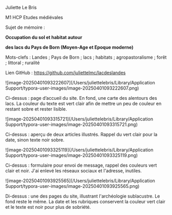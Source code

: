 Juliette Le Bris

M1 HCP Etudes médiévales



Sujet de mémoire : 

**Occupation du sol et habitat autour** 

**des lacs du Pays de Born (Moyen-Age et Epoque moderne)**



Mots-clefs : Landes ; Pays de Born ; lacs ; habitats ; agropastoralisme ; forêt ; littoral ; ruralité



Lien GitHub : https://github.com/juliettelmc/lacdeslandes

![image-20250401093222607](/Users/juliettelebris/Library/Application Support/typora-user-images/image-20250401093222607.png)

Ci-dessus : page d’accueil du site. En fond, une carte des alentours des lacs. La couleur du texte est vert clair afin de mettre un peu de couleur en restant sobre et rester lisible.

![image-20250401093315721](/Users/juliettelebris/Library/Application Support/typora-user-images/image-20250401093315721.png)  

Ci-dessus : aperçu de deux articles illustrés. Rappel du vert clair pour la date, sinon texte noir sobre.

![image-20250401093325119](/Users/juliettelebris/Library/Application Support/typora-user-images/image-20250401093325119.png)

Ci-dessus : formulaire pour envoi de message, rappel des couleurs vert clair et noir.  J'ai enlevé les réseaux sociaux et l'adresse, inutiles.

![image-20250401093925565](/Users/juliettelebris/Library/Application Support/typora-user-images/image-20250401093925565.png)

Di-dessus : une des pages du site, illustrant l'archéologie sublacustre. Le fond reste le même. La date et les rubriques conservent la couleur vert clair et le texte est noir pour plus de sobriété.
